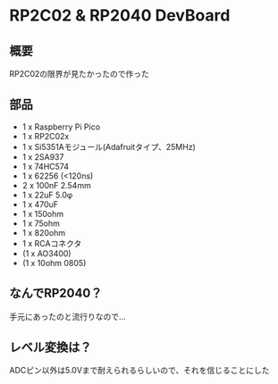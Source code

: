# RP2C02 & RP2040 DevBoard

## 概要
RP2C02の限界が見たかったので作った

## 部品
- 1 x Raspberry Pi Pico
- 1 x RP2C02x
- 1 x Si5351Aモジュール(Adafruitタイプ、25MHz)
- 1 x 2SA937
- 1 x 74HC574
- 1 x 62256 (<120ns)
- 2 x 100nF 2.54mm
- 1 x 22uF 5.0φ
- 1 x 470uF
- 1 x 150ohm
- 1 x 75ohm
- 1 x 820ohm
- 1 x RCAコネクタ
- (1 x AO3400)
- (1 x 10ohm 0805)

## なんでRP2040？
手元にあったのと流行りなので…

## レベル変換は？
ADCピン以外は5.0Vまで耐えられるらしいので、それを信じることにした